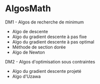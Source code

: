 # AlgosMath
DM1 - Algos de recherche de minimum
* Algo de descente
* Algo du gradient descente à pas fixe
* Algo du gradient descente à pas optimal
* Méthode de section dorée
* Algo de Newton

DM2 - Algos d'optimisation sous contraintes
* Algo du gradient descente projeté
* Algo d'Uzawa